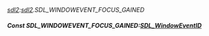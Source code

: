 _[sdl2](../../modules/sdl2/sdl2-module.md):[sdl2](../../modules/sdl2/sdl2-module.md).SDL\_WINDOWEVENT\_FOCUS\_GAINED_
##### Const SDL\_WINDOWEVENT\_FOCUS\_GAINED:[SDL_WindowEventID](../../modules/sdl2/sdl2-sdl_windoweventid.md)
